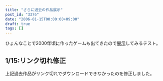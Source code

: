 ```yaml
---
title: "さらに過去の作品展示"
post_id: "3376"
date: "2006-01-15T00:00:00+09:00"
draft: true
tags: []
---
```



ひょんなことで2000年頃に作ったゲームも出てきたので[展示](https://danmaq.com/tag/hsp)してみるテスト。
## 1/15:リンク切れ修正
上記過去作品がリンク切れでダウンロードできなかったのを修正しました。
